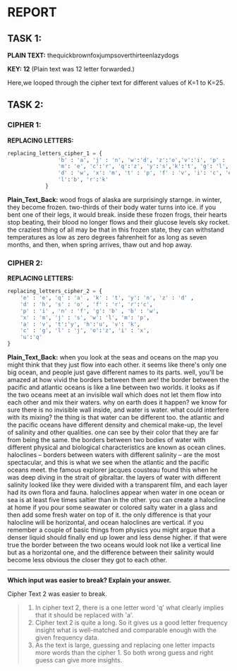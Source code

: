 # REPORT
## TASK 1:

__PLAIN TEXT:__ thequickbrownfoxjumpsoverthirteenlazydogs

__KEY: 12__ (Plain text was 12 letter forwarded.)

Here,we looped through the cipher text for different values of K=1 to K=25.

## TASK 2:

### CIPHER 1:

__REPLACING LETTERS:__

```python
replacing_letters_cipher_1 = {
                'b' : 'a', 'j' : 'n', 'w':'d', 'z':'o','v':'i', 'p' : 'f',
                'm': 'e', 'c':'r', 'q':'z', 'y':'s','k':'t', 'g': 'l', 'a': 'g',
                'd' : 'w', 'x': 'm', 't' : 'p', 'f' : 'v', 'i': 'c', 'e': 'y',
                'l':'b', 'r':'k'
            }
```

__Plain_Text_Back:__
    wood frogs of alaska are surprisingly starnge. in winter, they become frozen. two-thirds of their body water turns into ice. if you bent one of their legs, it would break. inside these frozen frogs, their hearts stop beating, their blood no longer flows and their glucose levels sky rocket. the craziest thing of all may be that in this frozen state, they can withstand temperatures as low as zero degrees fahrenheit for as long as seven months, and then, when spring arrives, thaw out and hop away.

### CIPHER 2:

__REPLACING LETTERS:__

```python
replacing_letters_cipher_2 = {
    'e' : 'e', 'q' : 'a' , 'k' : 't', 'y': 'n', 'z' : 'd' ,
    'd' : 'h', 's' : 'o' , 'f' : 'r', 'r':'c',
    'p' : 'i' , 'n' : 'f', 'g': 'b' , 'b' : 'w',
    'x' : 'm', 'j' : 's', 'w': 'l', 'm': 'p',
    'a' : 'v', 't':'y', 'h':'u', 'v': 'k',
    'c' : 'g', 'l' : 'j', 'o':'z', 'i' : 'x',
    'u':'q'
}
```
__Plain_Text_Back:__
when you look at the seas and oceans on the map you might think that they just flow into each other. it seems like there's only one big ocean, and people just gave different names to its parts. well, you'll be amazed at how vivid the borders between them are! the border between the pacific and atlantic oceans is like a line between two worlds. it looks as if the two oceans meet at an invisible wall which does not let them flow into each other and mix their waters. why on earth does it happen? we know for sure there is no invisible wall inside, and water is water. what could interfere with its mixing? the thing is that water can be different too. the atlantic and the pacific oceans have different density and chemical make-up, the level of salinity and other qualities. one can see by their color that they are far from being the same. the borders between two bodies of water with different physical and biological characteristics are known as ocean clines. haloclines – borders between waters with different salinity – are the most spectacular, and this is what we see when the atlantic and the pacific oceans meet. the famous explorer jacques cousteau found this when he was deep diving in the strait of gibraltar. the layers of water with different salinity looked like they were divided with a transparent film, and each layer had its own flora and fauna. haloclines appear when water in one ocean or sea is at least five times saltier than in the other. you can create a halocline at home if you pour some seawater or colored salty water in a glass and then add some fresh water on top of it. the only difference is that your halocline will be horizontal, and ocean haloclines are vertical. if you remember a couple of basic things from physics you might argue that a denser liquid should finally end up lower and less dense higher. if that were true the border between the two oceans would look not like a vertical line but as a horizontal one, and the difference between their salinity would become less obvious the closer they got to each other.

<hr>

__Which input was easier to break? Explain your answer.__

Cipher Text 2 was easier to break.<br>
> 1. In cipher text 2, there is a one letter word 'q' what clearly implies that it should be replaced with 'a'.
> 2. Cipher text 2 is quite a long. So it gives us a good letter frequency insight what is well-matched and comparable
       enough with the given frequency data.
> 3. As the text is large, guessing and replacing one letter impacts more words than the cipher 1. So both wrong guess
       and right guess can give more insights.
